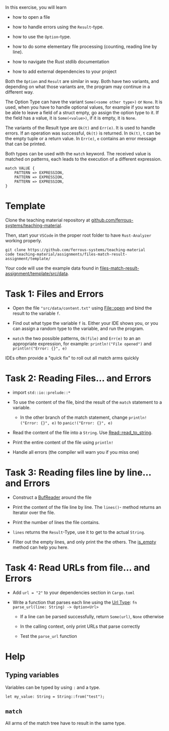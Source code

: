 In this exercise, you will learn

-   how to open a file

-   how to handle errors using the `Result`-type.

-   how to use the `Option`-type.

-   how to do some elementary file processing (counting, reading line by
    line).

-   how to navigate the Rust stdlib documentation

-   how to add external dependencies to your project

Both the `Option` and `Result` are similar in way. Both have two
variants, and depending on what those variants are, the program may
continue in a different way.

The Option Type can have the variant `Some(<some other type>)` or
`None`. It is used, when you have to handle optional values, for example
if you want to be able to leave a field of a struct empty, go assign the
option type to it. If the field has a value, it is `Some(<value>)`, if
it is empty, it is `None`.

The variants of the Result type are `Ok(t)` and `Err(e)`. It is used to
handle errors. If an operation was successful, `Ok(t)` is returned. In
`Ok(t)`, `t` can be the empty tuple or a return value. In `Err(e)`, `e`
contains an error message that can be printed.

Both types can be used with the `match` keyword. The received value is
matched on patterns, each leads to the execution of a different
expression.

    match VALUE {
        PATTERN => EXPRESSION,
        PATTERN => EXPRESSION,
        PATTERN => EXPRESSION,
    }

Template
========

Clone the teaching material repository at
[github.com/ferrous-systems/teaching-material](https://github.com/ferrous-systems/teaching-material).

Then, start your `VSCode` in the proper root folder to have
`Rust-Analyzer` working properly.

    git clone https://github.com/ferrous-systems/teaching-material
    code teaching-material/assignments/files-match-result-assignment/template/

Your code will use the example data found in
[files-match-result-assignment/template/src/data](https://github.com/ferrous-systems/teaching-material/tree/main/assignments/files-match-result-assignment/template/src/data).

Task 1: Files and Errors
========================

-   Open the file `"src/data/content.txt"` using
    [File::open](https://doc.rust-lang.org/std/fs/struct.File.html#method.open)
    and bind the result to the variable `f`.

-   Find out what type the variable `f` is. Either your IDE shows you,
    or you can assign a random type to the variable, and run the
    program.

-   `match` the two possible patterns, `Ok(file)` and `Err(e)` to an an
    appropriate expression, for example: `println!("File opened")` and
    `println!("Error: {}", e)`

IDEs often provide a "quick fix" to roll out all match arms quickly

Task 2: Reading Files… and Errors
=================================

-   import `std::io::prelude::*`

-   To use the content of the file, bind the result of the `match`
    statement to a variable.

    -   In the other branch of the match statement, change
        `println!("Error: {}", e)` to `panic!("Error: {}", e)`

-   Read the content of the file into a `String`. Use
    [Read::read\_to\_string](https://doc.rust-lang.org/std/io/trait.Read.html#method.read_to_string).

-   Print the entire content of the file using `println!`

-   Handle all errors (the compiler will warn you if you miss one)

Task 3: Reading files line by line… and Errors
==============================================

-   Construct a
    [BufReader](https://doc.rust-lang.org/std/io/struct.BufReader.html)
    around the file

-   Print the content of the file line by line. The `lines()`- method
    returns an Iterator over the file.

-   Print the number of lines the file contains.

-   `lines` returns the `Result`-Type, use it to get to the actual
    `String`.

-   Filter out the empty lines, and only print the the others. The
    [is\_empty](https://doc.rust-lang.org/std/string/struct.String.html#method.is_empty)
    method can help you here.

Task 4: Read URLs from file… and Errors
=======================================

-   Add `url = "2"` to your dependencies section in `Cargo.toml`

-   Write a function that parses each line using the [Url
    Type](https://docs.rs/url/2.1.1/url/):
    `fn parse_url(line: String) -> Option<Url>`

    -   If a line can be parsed successfully, return `Some(url)`, `None`
        otherwise

    -   In the calling context, only print URLs that parse correctly

    -   Test the `parse_url` function

Help
====

Typing variables
----------------

Variables can be typed by using `:` and a type.

    let my_value: String = String::from("test");

`match`
-------

All arms of the match tree have to result in the same type.
